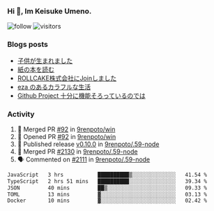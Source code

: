 ### Hi 👋, Im Keisuke Umeno.

<!--
**9renpoto/9renpoto** is a ✨ _special_ ✨ repository because its `README.md` (this file) appears on your GitHub profile.

Here are some ideas to get you started:

- 🔭 I’m currently working on ...
- 🌱 I’m currently learning ...
- 👯 I’m looking to collaborate on ...
- 🤔 I’m looking for help with ...
- 💬 Ask me about ...
- 📫 How to reach me: ...
- 😄 Pronouns: ...
- ⚡ Fun fact: ...
-->

![follow](https://img.shields.io/github/followers/9renpoto?label=Follow&style=social)
![visitors](https://komarev.com/ghpvc/?username=9renpoto&label=Profile%20views&color=0e75b6&style=flat)

### Blogs posts

<!-- BLOG-POST-LIST:START -->
- [子供が生まれました](https://9renpoto.win/entry/2024/04/18/hello-world)
- [紙の本を読む](https://9renpoto.win/entry/2024/02/25/reading-papar-book)
- [ROLLCAKE株式会社にJoinしました](https://9renpoto.win/entry/2024/02/11/join)
- [eza のあるカラフルな生活](https://9renpoto.win/entry/2024/02/01/eza)
- [Github Project 十分に機能そろっているのでは](https://9renpoto.win/entry/2024/01/14/gh-projects)
<!-- BLOG-POST-LIST:END -->

### Activity

<!--START_SECTION:activity-->
1. 🎉 Merged PR [#92](https://github.com/9renpoto/win/pull/92) in [9renpoto/win](https://github.com/9renpoto/win)
2. 💪 Opened PR [#92](https://github.com/9renpoto/win/pull/92) in [9renpoto/win](https://github.com/9renpoto/win)
3. 🚀 Published release [v0.10.0](https://github.com/9renpoto/.59-node/releases/tag/v0.10.0) in [9renpoto/.59-node](https://github.com/9renpoto/.59-node)
4. 🎉 Merged PR [#2130](https://github.com/9renpoto/.59-node/pull/2130) in [9renpoto/.59-node](https://github.com/9renpoto/.59-node)
5. 🗣 Commented on [#2111](https://github.com/9renpoto/.59-node/pull/2111#issuecomment-2136296283) in [9renpoto/.59-node](https://github.com/9renpoto/.59-node)
<!--END_SECTION:activity-->

<!--START_SECTION:waka-->

```txt
JavaScript   3 hrs           ██████████▒░░░░░░░░░░░░░░   41.54 %
TypeScript   2 hrs 51 mins   ██████████░░░░░░░░░░░░░░░   39.34 %
JSON         40 mins         ██▒░░░░░░░░░░░░░░░░░░░░░░   09.33 %
TOML         13 mins         ▓░░░░░░░░░░░░░░░░░░░░░░░░   03.13 %
Docker       10 mins         ▓░░░░░░░░░░░░░░░░░░░░░░░░   02.42 %
```

<!--END_SECTION:waka-->
